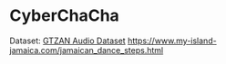 # CyberChaCha

Dataset: [GTZAN Audio Dataset](https://www.kaggle.com/datasets/andradaolteanu/gtzan-dataset-music-genre-classification?select=Data)
https://www.my-island-jamaica.com/jamaican_dance_steps.html
